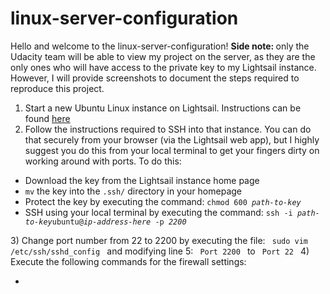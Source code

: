 # linux-server-configuration
Hello and welcome to the linux-server-configuration!
<strong> Side note: </strong> only the Udacity team will be able to view my project on the server,
as they are the only ones who will have access to the private key to my Lightsail instance. However,
I will provide screenshots to document the steps required to reproduce this project.

1) Start a new Ubuntu Linux instance on Lightsail. Instructions can be found <a href="https://lightsail.aws.amazon.com/ls/docs/getting-started/article/getting-started-with-amazon-lightsail"> here </a>
2) Follow the instructions required to SSH into that instance. You can do that securely from your browser (via the Lightsail web app), but I highly suggest you do this from your local terminal to get your fingers dirty on working around with ports. To do this: <br>
<ul>
  <li> Download the key from the Lightsail instance home page </li>
  <li> <code>mv</code> the key into the <code>.ssh/</code> directory in your homepage </li>
  <li> Protect the key by executing the command: <code>chmod 600 <i>path-to-key</i> </code> </li>
  <li> SSH using your local terminal by executing the command: <code>ssh -i <i>path-to-key</i>ubuntu@<i>ip-address-here</i> -p <i>2200</i></code></li>
</ul>
3) Change port number from 22 to 2200 by executing the file: <code> sudo vim /etc/ssh/sshd_config </code> and modifying line 5: <code> Port 2200 </code> to <code> Port 22 </code>
4) Execute the following commands for the firewall settings:
<ul>
  <li></li>
</ul>
